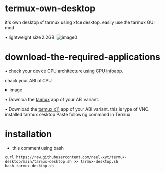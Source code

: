# termux-own-desktop
it's own desktop of tarmux using xfce desktop. easily use the tarmux GUI mod 

• lightweight size 2.2GB.
![image0](https://github.com/Iamnod/termux-own-desktop/assets/166691075/26ccb03f-0983-473b-a5a9-8c30ce3ba9da)
# download-the-required-applications

• check your device CPU architecture using [CPU info](https://play.google.com/store/apps/details?id=com.kgurgul.cpuinfo)app.
 
chack your ABI of CPU
<details>
<summary>image</summary>
 
![image1](https://github.com/Iamnod/termux-on-desktop/assets/166691075/68bb34b8-7380-4621-ac8f-601cbc737589)

</details>

• Downloa the [tarmux](https://github.com/termux/termux-app/releases/tag/v0.118.0) app of your ABI variant.

• Download the [tarmux x11](https://github.com/termux/termux-x11/releases) app of your ABI variant.
this is type of VNC.
installed tarmux desktop 
Paste following command in Termux
# installation
* this comment using bash
```
curl https://raw.githubusercontent.com/neel-xyt/termux-desktop/main/tarmux-desktop.sh >> tarmux-desktop.sh
bash tarmux-desktop.sh
```

